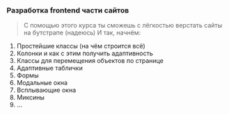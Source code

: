 ### Разработка frontend части сайтов ###
> С помощью этого курса ты сможешь с лёгкостью верстать сайты на бутстрапе (надеюсь)
И так, начнём:
1. Простейшие классы (на чём строится всё)
2. Колонки и как с этим получить адаптивность
3. Классы для перемещения объектов по странице
4. Адаптивные таблички
5. Формы
6. Модальные окна
7. Всплывающие окна
8. Миксины
9. ...
